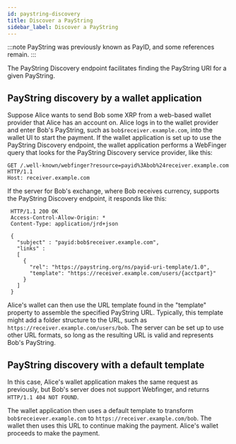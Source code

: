 ```yaml
---
id: paystring-discovery
title: Discover a PayString
sidebar_label: Discover a PayString
---
```


:::note
PayString was previously known as PayID, and some references remain.
:::

The PayString Discovery endpoint facilitates finding the PayString URI for a given PayString.

## PayString discovery by a wallet application

Suppose Alice wants to send Bob some XRP from a web-based wallet provider that Alice has an account on. Alice logs in to the wallet provider and enter Bob's PayString, such as `bob$receiver.example.com`, into the wallet UI to start the payment. If the wallet application is set up to use the PayString Discovery endpoint, the wallet application performs a WebFinger query that looks for the PayString Discovery service provider, like this:

```
GET /.well-known/webfinger?resource=payid%3Abob%24receiver.example.com
HTTP/1.1
Host: receiver.example.com
```

If the server for Bob's exchange, where Bob receives currency, supports the PayString Discovery endpoint, it responds like this:

```
 HTTP/1.1 200 OK
 Access-Control-Allow-Origin: *
 Content-Type: application/jrd+json

 {
   "subject" : "payid:bob$receiver.example.com",
   "links" :
   [
     {
       "rel": "https://paystring.org/ns/payid-uri-template/1.0",
       "template": "https://receiver.example.com/users/{acctpart}"
     }
   ]
 }
```

Alice's wallet can then use the URL template found in the "template" property to assemble the specified PayString URL. Typically, this template might add a folder structure to the URL, such as `https://receiver.example.com/users/bob`. The server can be set up to use other URL formats, so long as the resulting URL is valid and represents Bob's PayString.

## PayString discovery with a default template

In this case, Alice's wallet application makes the same request as previously, but Bob's server does not support Webfinger, and returns `HTTP/1.1 404 NOT FOUND`.

The wallet application then uses a default template to transform `bob$receiever.example.com`
to `https://receiver.example.com/bob`. The wallet then uses this URL to continue making the payment. Alice's wallet proceeds to make the payment.
